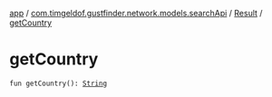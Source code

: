 [app](../../index.md) / [com.timgeldof.gustfinder.network.models.searchApi](../index.md) / [Result](index.md) / [getCountry](./get-country.md)

# getCountry

`fun getCountry(): `[`String`](https://kotlinlang.org/api/latest/jvm/stdlib/kotlin/-string/index.html)